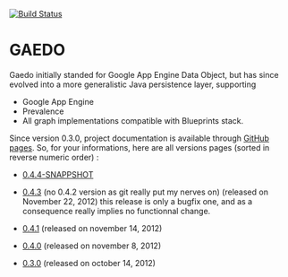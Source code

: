 [![Build Status](https://buildhive.cloudbees.com/job/Riduidel/job/gaedo/badge/icon)](https://buildhive.cloudbees.com/job/Riduidel/job/gaedo/)

GAEDO
=====

Gaedo initially standed for Google App Engine Data Object, but has since evolved into a more generalistic Java persistence layer, supporting

* Google App Engine
* Prevalence
* All graph implementations compatible with Blueprints stack.

Since version 0.3.0, project documentation is available through [GitHub pages][1]. So, for your informations, here are all versions pages (sorted in reverse numeric order) : 

* [0.4.4-SNAPPSHOT][2]
* [0.4.3][3] (no 0.4.2 version as git really put my nerves on) (released on November 22, 2012) this release is only a bugfix one, and as a consequence really implies no functionnal change.
* [0.4.1][4] (released on november 14, 2012)
* [0.4.0][5] (released on november 8, 2012)
* [0.3.0][6] (released on october 14, 2012)


  [1]: http://pages.github.com/
  [2]: http://riduidel.github.com/gaedo/site/0.4.4-SNAPSHOT/
  [3]: http://riduidel.github.com/gaedo/site/0.4.1/
  [4]: http://riduidel.github.com/gaedo/site/0.4.1/
  [5]: http://riduidel.github.com/gaedo/site/0.4.0/
  [6]: http://riduidel.github.com/gaedo/site/0.3.0/